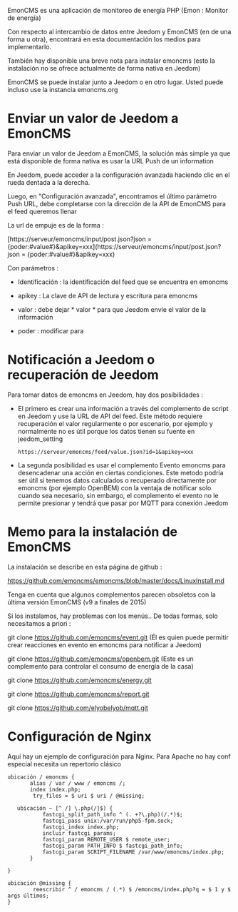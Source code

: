 EmonCMS es una aplicación de monitoreo de energía PHP (Emon :
Monitor de energía)

Con respecto al intercambio de datos entre Jeedom y EmonCMS (en
de una forma u otra), encontrará en esta documentación los medios
para implementarlo.

También hay disponible una breve nota para instalar emoncms (esto
la instalación no se ofrece actualmente de forma nativa en Jeedom)

EmonCMS se puede instalar junto a Jeedom o en otro lugar. Usted puede
incluso use la instancia emoncms.org

Enviar un valor de Jeedom a EmonCMS 
=========================================

Para enviar un valor de Jeedom a EmonCMS, la solución más simple
ya que está disponible de forma nativa es usar la URL Push de un
information

En Jeedom, puede acceder a la configuración avanzada haciendo clic en el
rueda dentada a la derecha.

Luego, en "Configuración avanzada", encontramos el último parámetro
Push URL, debe completarse con la dirección de la API de EmonCMS para el feed
queremos llenar

La url de empuje es de la forma :

[https://serveur/emoncms/input/post.json?json = {poder:\#value\#}&apikey=xxx](https://serveur/emoncms/input/post.json?json = {poder:#value#}&apikey=xxx)

Con parámetros :

-   Identificación : la identificación del feed que se encuentra en emoncms

-   apikey : La clave de API de lectura y escritura para emoncms

-   valor : debe dejar * valor * para que Jeedom envíe el
    valor de la información

-   poder : modificar para

Notificación a Jeedom o recuperación de Jeedom 
======================================================

Para tomar datos de emoncms en Jeedom, hay dos posibilidades
:

-   El primero es crear una información a través del complemento de script en Jeedom
    y use la URL de API del feed. Este método requiere recuperación
    el valor regularmente o por escenario, por ejemplo y normalmente
    no es útil porque los datos tienen su fuente en jeedom\_setting

        https://serveur/emoncms/feed/value.json?id=1&apikey=xxx

-   La segunda posibilidad es usar el complemento Evento emoncms
    para desencadenar una acción en ciertas condiciones. Este metodo
    podría ser útil si tenemos datos calculados o
    recuperado directamente por emoncms (por ejemplo OpenBEM) con
    la ventaja de notificar solo cuando sea necesario, sin embargo, el complemento
    el evento no le permite presionar y tendrá que pasar por MQTT
    para conexión Jeedom

Memo para la instalación de EmonCMS 
================================

La instalación se describe en esta página de github :

<https://github.com/emoncms/emoncms/blob/master/docs/LinuxInstall.md>

Tenga en cuenta que algunos complementos parecen obsoletos con la última versión
EmonCMS (v9 a finales de 2015)

Si los instalamos, hay problemas con los menús.. De todas formas,
solo necesitamos a priori :

git clone <https://github.com/emoncms/event.git> (Él es quien puede
permitir crear reacciones en evento en emoncms para
notificar a Jeedom)

git clone <https://github.com/emoncms/openbem.git> (Este es un complemento para
controlar el consumo de energía de la casa)

git clone <https://github.com/emoncms/energy.git>

git clone <https://github.com/emoncms/report.git>

git clone <https://github.com/elyobelyob/mqtt.git>

Configuración de Nginx 
===================

Aquí hay un ejemplo de configuración para Nginx. Para Apache no hay
conf especial necesita un repertorio clásico

    ubicación / emoncms {
           alias / var / www / emoncms /;
           index index.php;
            try_files = $ uri $ uri / @missing;

       ubicación ~ [^ /] \.php(/|$) {
               fastcgi_split_path_info ^ (. +?\.php)(/.*)$;
               fastcgi_pass unix:/var/run/php5-fpm.sock;
               fastcgi_index index.php;
               incluir fastcgi_params;
               fastcgi_param REMOTE_USER $ remote_user;
               fastcgi_param PATH_INFO $ fastcgi_path_info;
               fastcgi_param SCRIPT_FILENAME /var/www/emoncms/index.php;
           }

    }

    ubicación @missing {
            reescribir ^ / emoncms / (.*) $ /emoncms/index.php?q = $ 1 y $ args últimos;
    }
